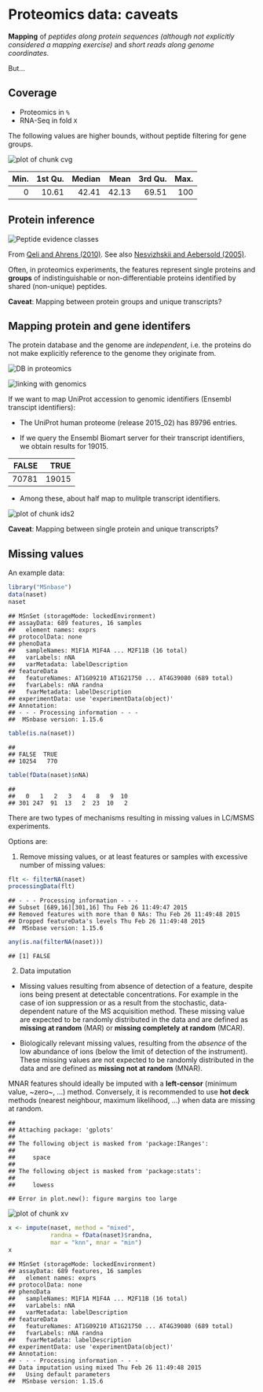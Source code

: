 # Proteomics data: caveats



**Mapping** of *peptides along protein sequences (although not
  explicitly considered a mapping exercise)* and *short reads along
  genome coordinates*.

But...

## Coverage

- Proteomics in `%`
- RNA-Seq in fold `X`

The following values are higher bounds, without peptide filtering for
gene groups.

![plot of chunk cvg](figure/cvg-1.png) 

| Min.| 1st Qu.| Median|  Mean| 3rd Qu.| Max.|
|----:|-------:|------:|-----:|-------:|----:|
|    0|   10.61|  42.41| 42.13|   69.51|  100|

## Protein inference

<!-- ![Basic peptide grouping](./figure/F5.large.jpg) -->


![Peptide evidence classes](./figure/nbt0710-647-F2.gif)

From [Qeli and Ahrens (2010)](http://www.ncbi.nlm.nih.gov/pubmed/20622826).
See also [Nesvizhskii and Aebersold (2005)](http://www.ncbi.nlm.nih.gov/pubmed/16009968).

Often, in proteomics experiments, the features represent single
proteins and **groups** of indistinguishable or non-differentiable
proteins identified by shared (non-unique) peptides.

**Caveat**: Mapping between protein groups and unique transcripts?

## Mapping protein and gene identifers

The protein database and the genome are _independent_, i.e. the
proteins do not make explicitly reference to the genome they originate
from.

![DB in proteomics](./figure/indep-prot-db.png)

![linking with genomics](./figure/gen-prot-db.png)

If we want to map UniProt accession to genomic identifiers (Ensembl
transcipt identifiers):




- The UniProt human proteome (release 2015_02) has 89796 entries.

- If we query the Ensembl Biomart server for their transcript
  identifiers, we obtain results for 19015.



| FALSE|  TRUE|
|-----:|-----:|
| 70781| 19015|

- Among these, about half map to mulitple transcript identifiers.

![plot of chunk ids2](figure/ids2-1.png) 

**Caveat**: Mapping between single protein and unique transcripts?

## Missing values

An example data:


```r
library("MSnbase")
data(naset)
naset
```

```
## MSnSet (storageMode: lockedEnvironment)
## assayData: 689 features, 16 samples 
##   element names: exprs 
## protocolData: none
## phenoData
##   sampleNames: M1F1A M1F4A ... M2F11B (16 total)
##   varLabels: nNA
##   varMetadata: labelDescription
## featureData
##   featureNames: AT1G09210 AT1G21750 ... AT4G39080 (689 total)
##   fvarLabels: nNA randna
##   fvarMetadata: labelDescription
## experimentData: use 'experimentData(object)'
## Annotation:  
## - - - Processing information - - -
##  MSnbase version: 1.15.6
```

```r
table(is.na(naset))
```

```
## 
## FALSE  TRUE 
## 10254   770
```

```r
table(fData(naset)$nNA)
```

```
## 
##   0   1   2   3   4   8   9  10 
## 301 247  91  13   2  23  10   2
```

There are two types of mechanisms resulting in missing values in
LC/MSMS experiments.

Options are:

1. Remove missing values, or at least features or samples with
   excessive number of missing values:


```r
flt <- filterNA(naset)
processingData(flt)
```

```
## - - - Processing information - - -
## Subset [689,16][301,16] Thu Feb 26 11:49:47 2015 
## Removed features with more than 0 NAs: Thu Feb 26 11:49:48 2015 
## Dropped featureData's levels Thu Feb 26 11:49:48 2015 
##  MSnbase version: 1.15.6
```

```r
any(is.na(filterNA(naset)))
```

```
## [1] FALSE
```

2. Data imputation

- Missing values resulting from absence of detection of a feature,
  despite ions being present at detectable concentrations.  For
  example in the case of ion suppression or as a result from the
  stochastic, data-dependent nature of the MS acquisition
  method. These missing value are expected to be randomly distributed
  in the data and are defined as **missing at random** (MAR) or
  **missing completely at random** (MCAR).

- Biologically relevant missing values, resulting from the *absence*
  of the low abundance of ions (below the limit of detection of the
  instrument). These missing values are not expected to be randomly
  distributed in the data and are defined as **missing not at random**
  (MNAR).

MNAR features should ideally be imputed with a **left-censor**
(minimum value, ~zero~, ...)  method. Conversely, it is recommended to
use **hot deck** methods (nearest neighbour, maximum likelihood, ...)
when data are missing at random.


```
## 
## Attaching package: 'gplots'
## 
## The following object is masked from 'package:IRanges':
## 
##     space
## 
## The following object is masked from 'package:stats':
## 
##     lowess
```

```
## Error in plot.new(): figure margins too large
```

![plot of chunk xv](figure/xv-1.png) 


```r
x <- impute(naset, method = "mixed",
            randna = fData(naset)$randna,
            mar = "knn", mnar = "min")
x
```

```
## MSnSet (storageMode: lockedEnvironment)
## assayData: 689 features, 16 samples 
##   element names: exprs 
## protocolData: none
## phenoData
##   sampleNames: M1F1A M1F4A ... M2F11B (16 total)
##   varLabels: nNA
##   varMetadata: labelDescription
## featureData
##   featureNames: AT1G09210 AT1G21750 ... AT4G39080 (689 total)
##   fvarLabels: nNA randna
##   fvarMetadata: labelDescription
## experimentData: use 'experimentData(object)'
## Annotation:  
## - - - Processing information - - -
## Data imputation using mixed Thu Feb 26 11:49:48 2015 
##   Using default parameters 
##  MSnbase version: 1.15.6
```

